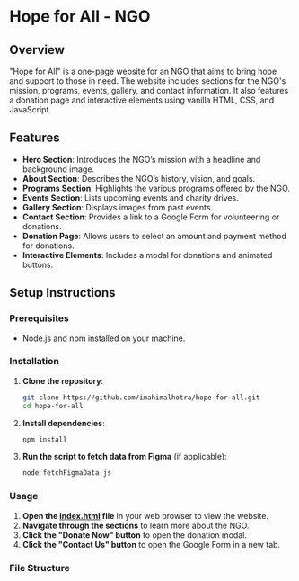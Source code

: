 # Hope for All - NGO

## Overview

"Hope for All" is a one-page website for an NGO that aims to bring hope and support to those in need. The website includes sections for the NGO's mission, programs, events, gallery, and contact information. It also features a donation page and interactive elements using vanilla HTML, CSS, and JavaScript.

## Features

- **Hero Section**: Introduces the NGO’s mission with a headline and background image.
- **About Section**: Describes the NGO’s history, vision, and goals.
- **Programs Section**: Highlights the various programs offered by the NGO.
- **Events Section**: Lists upcoming events and charity drives.
- **Gallery Section**: Displays images from past events.
- **Contact Section**: Provides a link to a Google Form for volunteering or donations.
- **Donation Page**: Allows users to select an amount and payment method for donations.
- **Interactive Elements**: Includes a modal for donations and animated buttons.

## Setup Instructions

### Prerequisites

- Node.js and npm installed on your machine.

### Installation

1. **Clone the repository**:
    ```bash
    git clone https://github.com/imahimalhotra/hope-for-all.git
    cd hope-for-all
    ```

2. **Install dependencies**:
    ```bash
    npm install
    ```

3. **Run the script to fetch data from Figma** (if applicable):
    ```bash
    node fetchFigmaData.js
    ```

### Usage

1. **Open the [index.html](http://_vscodecontentref_/0) file** in your web browser to view the website.
2. **Navigate through the sections** to learn more about the NGO.
3. **Click the "Donate Now" button** to open the donation modal.
4. **Click the "Contact Us" button** to open the Google Form in a new tab.

### File Structure
